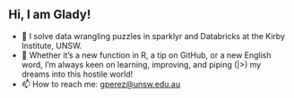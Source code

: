 ## Hi, I am Glady!

- 🔭 I solve data wrangling puzzles in sparklyr and Databricks at the Kirby Institute, UNSW.
- 🌱  Whether it’s a new function in R, a tip on GitHub, or a new English word, I’m always keen on learning, improving, and piping (|>) my dreams into this hostile world!
- 📫 How to reach me: gperez@unsw.edu.au
